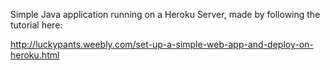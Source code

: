 Simple Java application running on a Heroku Server, made by following the tutorial here: 

http://luckypants.weebly.com/set-up-a-simple-web-app-and-deploy-on-heroku.html
